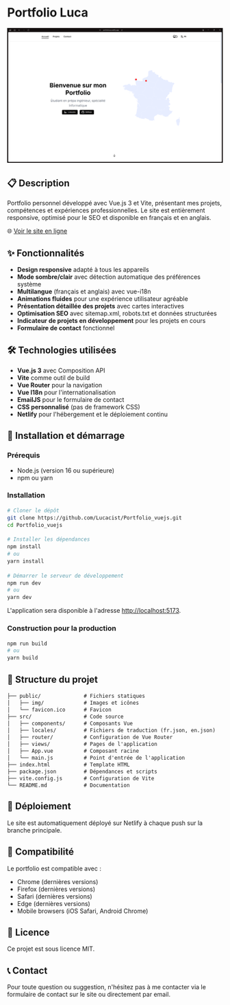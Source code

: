 # Portfolio Luca

![Portfolio Screenshot](/public/img/site.png)

## 📋 Description

Portfolio personnel développé avec Vue.js 3 et Vite, présentant mes projets, compétences et expériences professionnelles. Le site est entièrement responsive, optimisé pour le SEO et disponible en français et en anglais.

🌐 [Voir le site en ligne](https://porfolioluca.netlify.app)

## ✨ Fonctionnalités

- **Design responsive** adapté à tous les appareils
- **Mode sombre/clair** avec détection automatique des préférences système
- **Multilangue** (français et anglais) avec vue-i18n
- **Animations fluides** pour une expérience utilisateur agréable
- **Présentation détaillée des projets** avec cartes interactives
- **Optimisation SEO** avec sitemap.xml, robots.txt et données structurées
- **Indicateur de projets en développement** pour les projets en cours
- **Formulaire de contact** fonctionnel

## 🛠️ Technologies utilisées

- **Vue.js 3** avec Composition API
- **Vite** comme outil de build
- **Vue Router** pour la navigation
- **Vue I18n** pour l'internationalisation
- **EmailJS** pour le formulaire de contact
- **CSS personnalisé** (pas de framework CSS)
- **Netlify** pour l'hébergement et le déploiement continu

## 🚀 Installation et démarrage

### Prérequis

- Node.js (version 16 ou supérieure)
- npm ou yarn

### Installation

```bash
# Cloner le dépôt
git clone https://github.com/Lucacist/Portfolio_vuejs.git
cd Portfolio_vuejs

# Installer les dépendances
npm install
# ou
yarn install

# Démarrer le serveur de développement
npm run dev
# ou
yarn dev
```

L'application sera disponible à l'adresse [http://localhost:5173](http://localhost:5173).

### Construction pour la production

```bash
npm run build
# ou
yarn build
```

## 📁 Structure du projet

```
├── public/              # Fichiers statiques
│   ├── img/             # Images et icônes
│   └── favicon.ico      # Favicon
├── src/                 # Code source
│   ├── components/      # Composants Vue
│   ├── locales/         # Fichiers de traduction (fr.json, en.json)
│   ├── router/          # Configuration de Vue Router
│   ├── views/           # Pages de l'application
│   ├── App.vue          # Composant racine
│   └── main.js          # Point d'entrée de l'application
├── index.html           # Template HTML
├── package.json         # Dépendances et scripts
├── vite.config.js       # Configuration de Vite
└── README.md            # Documentation
```

## 🔄 Déploiement

Le site est automatiquement déployé sur Netlify à chaque push sur la branche principale.

## 📱 Compatibilité

Le portfolio est compatible avec :
- Chrome (dernières versions)
- Firefox (dernières versions)
- Safari (dernières versions)
- Edge (dernières versions)
- Mobile browsers (iOS Safari, Android Chrome)

## 📝 Licence

Ce projet est sous licence MIT.

## 📞 Contact

Pour toute question ou suggestion, n'hésitez pas à me contacter via le formulaire de contact sur le site ou directement par email.
